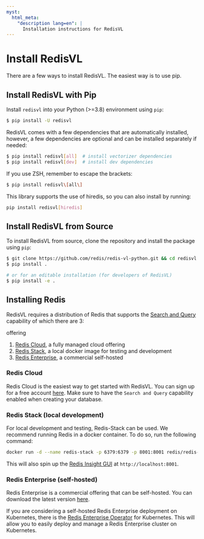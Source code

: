 ```yaml
---
myst:
  html_meta:
    "description lang=en": |
      Installation instructions for RedisVL
---
```


# Install RedisVL

There are a few ways to install RedisVL. The easiest way is to use pip.

## Install RedisVL with Pip

Install `redisvl` into your Python (>=3.8) environment using `pip`:

```bash
$ pip install -U redisvl
```

RedisVL comes with a few dependencies that are automatically installed, however, a few dependencies
are optional and can be installed separately if needed:

```bash
$ pip install redisvl[all]  # install vectorizer dependencies
$ pip install redisvl[dev]  # install dev dependencies
```

If you use ZSH, remember to escape the brackets:

```bash
$ pip install redisvl\[all\]
```

This library supports the use of hiredis, so you can also install by running:

```bash
pip install redisvl[hiredis]
```

## Install RedisVL from Source

To install RedisVL from source, clone the repository and install the package using `pip`:

```bash
$ git clone https://github.com/redis/redis-vl-python.git && cd redisvl
$ pip install .

# or for an editable installation (for developers of RedisVL)
$ pip install -e .
```


## Installing Redis

RedisVL requires a distribution of Redis that supports the [Search and Query](https://redis.com/modules/redis-search/) capability of which there are 3:

offering
1. [Redis Cloud](https://redis.io/cloud), a fully managed cloud offering
2. [Redis Stack](https://redis.io/docs/getting-started/install-stack/docker/), a local docker image for testing and development
3. [Redis Enterprise](https://redis.com/redis-enterprise/), a commercial self-hosted



### Redis Cloud

Redis Cloud is the easiest way to get started with RedisVL. You can sign up for a free account [here](https://redis.io/cloud). Make sure to have the `Search and Query`
capability enabled when creating your database.


### Redis Stack (local development)

For local development and testing, Redis-Stack can be used. We recommend running Redis
in a docker container. To do so, run the following command:

```bash
docker run -d --name redis-stack -p 6379:6379 -p 8001:8001 redis/redis-stack:latest
```

This will also spin up the [Redis Insight GUI](https://redis.io/insight/) at `http://localhost:8001`.


### Redis Enterprise (self-hosted)

Redis Enterprise is a commercial offering that can be self-hosted. You can download the latest version [here](https://redis.io/downloads/).

If you are considering a self-hosted Redis Enterprise deployment on Kubernetes, there is the [Redis Enterprise Operator](https://docs.redis.com/latest/kubernetes/) for Kubernetes. This will allow you to easily deploy and manage a Redis Enterprise cluster on Kubernetes.